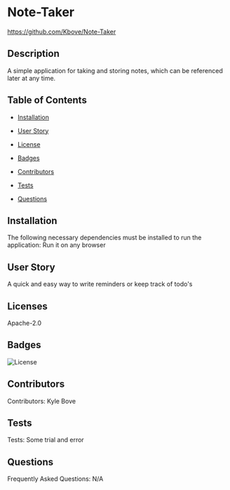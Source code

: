 # Note-Taker
https://github.com/Kbove/Note-Taker
    
## Description
A simple application for taking and storing notes, which can be referenced later at any time.
    
## Table of Contents
    
* [Installation](#Installation)
    
* [User Story](#Usage)
    
* [License](#License)
    
* [Badges](#Badges)
    
* [Contributors](#Contributors)
    
* [Tests](#Tests)
    
* [Questions](#Question)
    
## Installation <a id="Installation"></a>
The following necessary dependencies must be installed to run the application: Run it on any browser
    
## User Story <a id="Usage"></a>
A quick and easy way to write reminders or keep track of todo's
    
## Licenses <a id="License"></a>
Apache-2.0
    
## Badges <a id="Question"></a>
    
![License](https://img.shields.io/static/v1?label=license&message=Apache-2.0&color=red)
    
## Contributors <a id="Contributors"></a>
Contributors: Kyle Bove
    
## Tests <a id="Tests"></a>
Tests: Some trial and error
    
## Questions <a id="Question"></a>
Frequently Asked Questions: N/A
    
